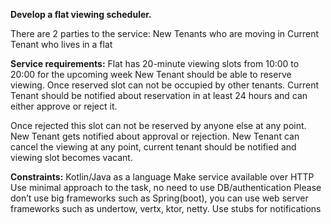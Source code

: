 **Develop a flat viewing scheduler.**

There are 2 parties to the service:
New Tenants who are moving in
Current Tenant who lives in a flat

**Service requirements:**
Flat has 20-minute viewing slots from 10:00 to 20:00 for the upcoming week
New Tenant should be able to reserve viewing. Once reserved slot can not be occupied by other tenants.
Current Tenant should be notified about reservation in at least 24 hours and can either approve or reject it. 

Once rejected this slot can not be reserved by anyone else at any point.
New Tenant gets notified about approval or rejection.
New Tenant can cancel the viewing at any point, current tenant should be notified and viewing slot becomes vacant.

**Constraints:**
Kotlin/Java as a language
Make service available over HTTP
Use minimal approach to the task, no need to use DB/authentication
Please don’t use big frameworks such as Spring(boot), you can use web server frameworks such as undertow, vertx, ktor, netty.
Use stubs for notifications

